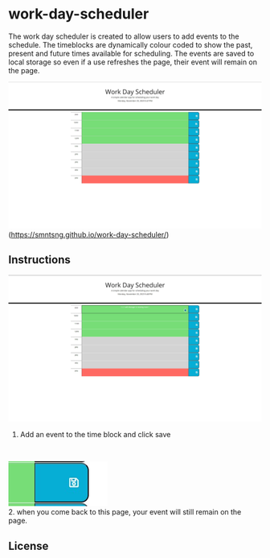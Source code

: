 # work-day-scheduler

The work day scheduler is created to allow users to add events to the schedule. The timeblocks are dynamically colour coded to show the past, present and future times available for scheduling.
The events are saved to local storage so even if a use refreshes the page, their event will remain on the page.

![alt text](Assets/Screenshot.jpg)
(https://smntsng.github.io/work-day-scheduler/)

## Instructions
![alt text](Assets/Screenshot-2.jpg)
1. Add an event to the time block and click save
 <br />
 
![alt text](Assets/screenshot-3.jpg)
<br />
2. when you come back to this page, your event will still remain on the page.






## License

